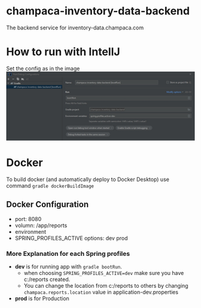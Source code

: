 # champaca-inventory-data-backend
The backend service for inventory-data.champaca.com

# How to run with IntellJ
Set the config as in the image
![Pic](readmeImages/intellijConfig.jpg)

# Docker
To build docker (and automatically deploy to Docker Desktop) use command `gradle dockerBuildImage`

## Docker Configuration
- port: 8080
- volumn: /app/reports
- environment 
- SPRING_PROFILES_ACTIVE options: dev prod

### More Explanation for each Spring profiles
- **dev** is for running app with `gradle bootRun`. 
  - when choosing `SPRING_PROFILES_ACTIVE=dev` make sure you have c:/reports created.
  - You can change the location from c:/reports to others by changing `champaca.reports.location` value in application-dev.properties
- **prod** is for Production
